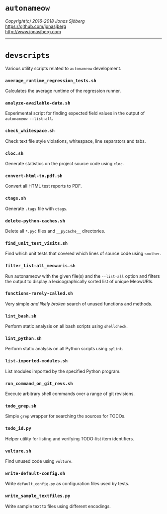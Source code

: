`autonameow`
============
*Copyright(c) 2016-2018 Jonas Sjöberg*  
<https://github.com/jonasjberg>  
<http://www.jonasjberg.com>  

--------------------------------------------------------------------------------


`devscripts`
============
Various utility scripts related to `autonameow` development.


### `average_runtime_regression_tests.sh`
Calculates the average runtime of the regression runner.

### `analyze-available-data.sh`
Experimental script for finding expected field values in the output of
`autonameow --list-all`.

### `check_whitespace.sh`
Check text file style violations, whitespace, line separators and tabs.

### `cloc.sh`
Generate statistics on the project source code using `cloc`.

### `convert-html-to.pdf.sh`
Convert all HTML test reports to PDF.

### `ctags.sh`
Generate `.tags` file with `ctags`.

### `delete-python-caches.sh`
Delete all `*.pyc` files and `__pycache__` directories.

### `find_unit_test_visits.sh`
Find which unit tests that covered which lines of source code using `smother`.

### `filter_list-all_meowuris.sh`
Run autonameow with the given file(s) and the `--list-all` option and filters
the output to display a lexicographically sorted list of unique MeowURIs.

### `functions-rarely-called.sh`
Very simple *and likely broken* search of unused functions and methods.

### `lint_bash.sh`
Perform static analysis on all bash scripts using `shellcheck`.

### `lint_python.sh`
Perform static analysis on all Python scripts using `pylint`.

### `list-imported-modules.sh`
List modules imported by the specified Python program.

### `run_command_on_git_revs.sh`
Execute arbitrary shell commands over a range of git revisions.

### `todo_grep.sh`
Simple `grep` wrapper for searching the sources for TODOs.

### `todo_id.py`
Helper utility for listing and verifying TODO-list item identifiers.

### `vulture.sh`
Find unused code using `vulture`.

### `write-default-config.sh`
Write `default_config.py` as configuration files used by tests.

### `write_sample_textfiles.py`
Write sample text to files using different encodings.
